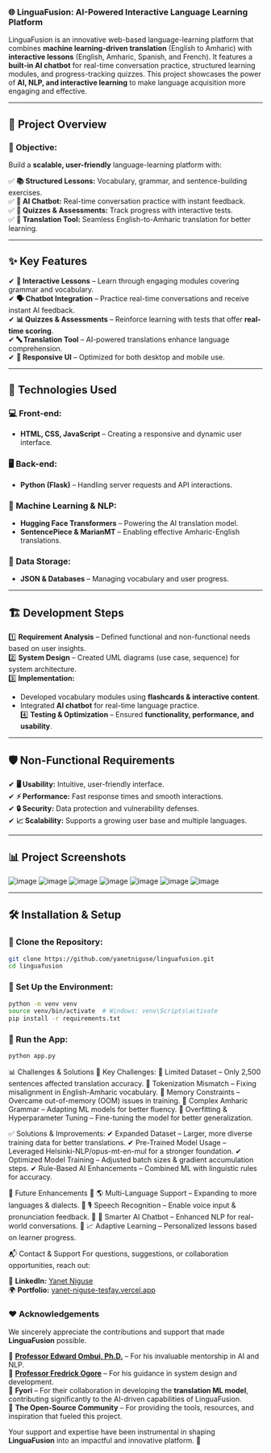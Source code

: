 ### **🌐 LinguaFusion: AI-Powered Interactive Language Learning Platform**  

LinguaFusion is an innovative web-based language-learning platform that combines **machine learning-driven translation** (English to Amharic) with **interactive lessons** (English, Amharic, Spanish, and French). It features a **built-in AI chatbot** for real-time conversation practice, structured learning modules, and progress-tracking quizzes. This project showcases the power of **AI, NLP, and interactive learning** to make language acquisition more engaging and effective.  

---

## 🚀 **Project Overview**  

### **🎯 Objective:**  
Build a **scalable, user-friendly** language-learning platform with:  

✅ **📚 Structured Lessons:** Vocabulary, grammar, and sentence-building exercises.  
✅ **🤖 AI Chatbot:** Real-time conversation practice with instant feedback.  
✅ **📝 Quizzes & Assessments:** Track progress with interactive tests.  
✅ **🔄 Translation Tool:** Seamless English-to-Amharic translation for better learning.  

---

## ✨ **Key Features**  

✔ **📖 Interactive Lessons** – Learn through engaging modules covering grammar and vocabulary.  
✔ **🗣️ Chatbot Integration** – Practice real-time conversations and receive instant AI feedback.  
✔ **📊 Quizzes & Assessments** – Reinforce learning with tests that offer **real-time scoring**.  
✔ **🔤 Translation Tool** – AI-powered translations enhance language comprehension.  
✔ **📱 Responsive UI** – Optimized for both desktop and mobile use.  

---

## 🔧 **Technologies Used**  

### **💻 Front-end:**  
- **HTML, CSS, JavaScript** – Creating a responsive and dynamic user interface.  

### **🖥️ Back-end:**  
- **Python (Flask)** – Handling server requests and API interactions.  

### **🤖 Machine Learning & NLP:**  
- **Hugging Face Transformers** – Powering the AI translation model.  
- **SentencePiece & MarianMT** – Enabling effective Amharic-English translations.  

### **📂 Data Storage:**  
- **JSON & Databases** – Managing vocabulary and user progress.  

---

## 🏗️ **Development Steps**  

1️⃣ **Requirement Analysis** – Defined functional and non-functional needs based on user insights.  
2️⃣ **System Design** – Created UML diagrams (use case, sequence) for system architecture.  
3️⃣ **Implementation:**  
   - Developed vocabulary modules using **flashcards & interactive content**.  
   - Integrated **AI chatbot** for real-time language practice.  
4️⃣ **Testing & Optimization** – Ensured **functionality, performance, and usability**.  

---

## 🛡️ **Non-Functional Requirements**  

✔ **🖥️ Usability:** Intuitive, user-friendly interface.  
✔ **⚡ Performance:** Fast response times and smooth interactions.  
✔ **🔒 Security:** Data protection and vulnerability defenses.  
✔ **📈 Scalability:** Supports a growing user base and multiple languages.  

---

## 📊 **Project Screenshots**  
![image](https://github.com/user-attachments/assets/c2d6b520-e1aa-439a-9cb8-22b4024ee374)
![image](https://github.com/user-attachments/assets/fe377232-3775-4952-af4c-07d1aecfdaa6)
![image](https://github.com/user-attachments/assets/6abdf5ba-9284-4ef4-8bc6-74878f6a322d)
![image](https://github.com/user-attachments/assets/c162d748-bdb6-4299-9f84-b610dc747304)
![image](https://github.com/user-attachments/assets/95266e75-9afe-40bc-87b9-e4fe76a9b3dd)
![image](https://github.com/user-attachments/assets/d26d14e1-9845-46e2-8cb4-3c6ee9ad8f86)
![image](https://github.com/user-attachments/assets/b1ca2e50-a369-47aa-a2b2-e79ca90a9f4f)


---

## 🛠️ **Installation & Setup**  

### **🔹 Clone the Repository:**  
```bash
git clone https://github.com/yanetniguse/linguafusion.git
cd linguafusion
```

### **🔹 Set Up the Environment:**  
```bash
python -m venv venv
source venv/bin/activate  # Windows: venv\Scripts\activate
pip install -r requirements.txt
```
### **🔹 Run the App:**  
```bash
python app.py
```

 📊 Challenges & Solutions
🔴 Key Challenges:
🚧 Limited Dataset – Only 2,500 sentences affected translation accuracy.
🚧 Tokenization Mismatch – Fixing misalignment in English-Amharic vocabulary.
🚧 Memory Constraints – Overcame out-of-memory (OOM) issues in training.
🚧 Complex Amharic Grammar – Adapting ML models for better fluency.
🚧 Overfitting & Hyperparameter Tuning – Fine-tuning the model for better generalization.

✅ Solutions & Improvements:
✔ Expanded Dataset – Larger, more diverse training data for better translations.
✔ Pre-Trained Model Usage – Leveraged Helsinki-NLP/opus-mt-en-mul for a stronger foundation.
✔ Optimized Model Training – Adjusted batch sizes & gradient accumulation steps.
✔ Rule-Based AI Enhancements – Combined ML with linguistic rules for accuracy.

🚀 Future Enhancements
🔹 🌎 Multi-Language Support – Expanding to more languages & dialects.
🔹 🎙️ Speech Recognition – Enable voice input & pronunciation feedback.
🔹 🧠 Smarter AI Chatbot – Enhanced NLP for real-world conversations.
🔹 📈 Adaptive Learning – Personalized lessons based on learner progress.

📬 Contact & Support
For questions, suggestions, or collaboration opportunities, reach out:

📩 **LinkedIn:** [Yanet Niguse](https://www.linkedin.com/in/yanetniguse7)  
🌍 **Portfolio:** [yanet-niguse-tesfay.vercel.app](https://yanet-niguse-tesfay.vercel.app/)

### **❤️ Acknowledgements**  

We sincerely appreciate the contributions and support that made **LinguaFusion** possible.  

🔹 **[Professor Edward Ombui, Ph.D.](https://www.linkedin.com/in/edward-ombui/)** – For his invaluable mentorship in AI and NLP.  
🔹 **[Professor Fredrick Ogore](https://www.linkedin.com/in/fredrick-ogore-61435620/)** – For his guidance in system design and development.  
🔹 **Fyori** – For their collaboration in developing the **translation ML model**, contributing significantly to the AI-driven capabilities of LinguaFusion.  
🔹 **The Open-Source Community** – For providing the tools, resources, and inspiration that fueled this project.  

Your support and expertise have been instrumental in shaping **LinguaFusion** into an impactful and innovative platform. 🚀
